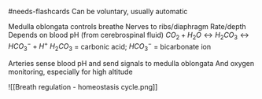 #needs-flashcards
Can be voluntary, usually automatic 

Medulla oblongata controls breathe
	Nerves to ribs/diaphragm
		Rate/depth
	Depends on blood pH (from cerebrospinal fluid)
		$CO_{2}+ H_{2}O \leftrightarrow H_{2}CO_{3} \leftrightarrow HCO_{3}^{-} + H^{+}$
		$H_{2}CO_{3}$ = carbonic acid; $HCO_{3}^{-}$ = bicarbonate ion

Arteries sense blood pH and send signals to medulla oblongata
	And oxygen monitoring, especially for high altitude

![[Breath regulation - homeostasis cycle.png]]
